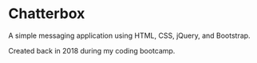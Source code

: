 # Chatterbox

A simple messaging application using HTML, CSS, jQuery, and Bootstrap.

Created back in 2018 during my coding bootcamp.
